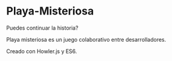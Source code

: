 # Playa-Misteriosa
Puedes continuar la historia? 

Playa misteriosa es un juego colaborativo entre desarrolladores. 

Creado con Howler.js y ES6.
